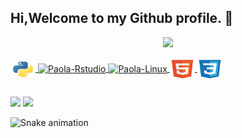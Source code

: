 
 ## Hi,Welcome to my Github profile. 👋
 
<div align="center">
  <a href="https://github.com/paolabc">
  <img height="180em" src="https://github-readme-stats.vercel.app/api?username=paolabc&show_icons=true&theme=radical&include_all_commits=true&count_private=true"/>
</div>
 
<div style="display: inline_block"><br>
  <img align="center" alt="Paola-Python" height="30" width="40" src="https://raw.githubusercontent.com/devicons/devicon/master/icons/python/python-original.svg">
 <img align="center" alt="Paola-Rstudio" height="30" width="40" src="https://cdn.jsdelivr.net/gh/devicons/devicon/icons/rstudio/rstudio-original.svg">
  <img align="center" alt="Paola-Linux" height="30" width="40" src="https://cdn.jsdelivr.net/gh/devicons/devicon/icons/linux/linux-original.svg">
  <img align="center" alt="Paola-HTML" height="30" width="40" src="https://raw.githubusercontent.com/devicons/devicon/master/icons/html5/html5-original.svg">
  <img align="center" alt="Paola-CSS" height="30" width="40" src="https://raw.githubusercontent.com/devicons/devicon/master/icons/css3/css3-original.svg">
</div>
  

  ##
 
<div> 
  <a href="https://www.linkedin.com/in/paola-carneiro-4a6256207" target="_blank"><img src="https://img.shields.io/badge/-LinkedIn-%230077B5?style=for-the-badge&logo=linkedin&logoColor=white" target="_blank"></a> 
 <a href="Carneirinho#7097" target="_blank"><img src="https://img.shields.io/badge/-Discord-%230077B5?style=for-the-badge&logo=Discord&logoColor=white&color=black" target="_blank"></a> 
 
  ![Snake animation](https://github.com/paolabc/paolabc/blob/output/github-contribution-grid-snake.svg)
 
</div>
